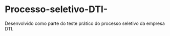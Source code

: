 # Processo-seletivo-DTI-
Desenvolvido como parte do teste prático do processo seletivo da empresa DTI.
